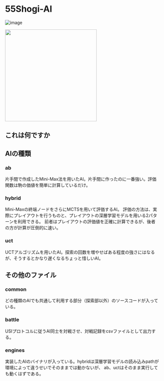 # 55Shogi-AI

![image](https://github.com/fu-suke/55Shogi-AI/assets/96232134/f42437a2-ccfd-4ef2-a097-744304fbbc6d)

<img src="[***画像のURL***](https://github.com/fu-suke/55Shogi-AI/assets/96232134/f42437a2-ccfd-4ef2-a097-744304fbbc6d)" width="300">


## これは何ですか



## AIの種類

### ab

片手間で作成したMini-Max法を用いたAI。片手間に作ったのに一番強い。評価関数は駒の価値を簡単に計算しているだけ。

### hybrid

Mini-Maxの終端ノードをさらにMCTSを用いて評価するAI。
評価の方法は、実際にプレイアウトを行うものと、プレイアウトの深層学習モデルを用いる2パターンを利用できる。
前者はプレイアウトの評価値を正確に計算できるが、後者の方が計算が圧倒的に速い。

### uct

UCTアルゴリズムを用いたAI。探索の回数を増やせばある程度の強さにはなるが、そうするとかなり遅くなるちょっと惜しいAI。

## その他のファイル

### common

どの種類のAIでも共通して利用する部分（探索部以外）のソースコードが入っている。

### battle

USIプロトコルに従うAI同士を対戦させ、対戦記録をcsvファイルとして出力する。

### engines

実装したAIのバイナリが入っている。hybridは深層学習モデルの読み込みpathが環境によって違うせいでそのままでは動かないが、
ab、uctはそのまま実行しても動くはずである。

